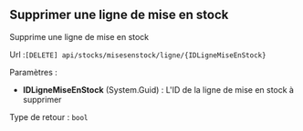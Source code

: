 ## <span id='supprimerlignemiseenstock'>Supprimer une ligne de mise en stock</span>

Supprime une ligne de mise en stock

Url :`[DELETE] api/stocks/misesenstock/ligne/{IDLigneMiseEnStock}`

Paramètres : 

- **IDLigneMiseEnStock** (System.Guid) : L'ID de la ligne de mise en stock à supprimer

Type de retour : `bool`

